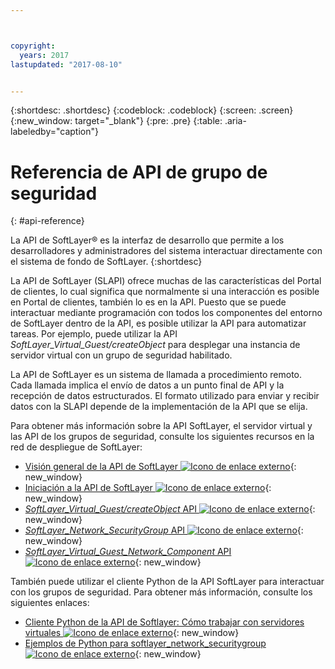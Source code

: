 ```yaml
---



copyright:
  years: 2017
lastupdated: "2017-08-10"


---
```


{:shortdesc: .shortdesc}
{:codeblock: .codeblock}
{:screen: .screen}
{:new_window: target="_blank"}
{:pre: .pre}
{:table: .aria-labeledby="caption"}

# Referencia de API de grupo de seguridad
{: #api-reference} 

La API de SoftLayer&reg; es la interfaz de desarrollo que permite a los desarrolladores y administradores del sistema interactuar directamente con el sistema de fondo de SoftLayer. 
{:shortdesc}

La API de SoftLayer (SLAPI) ofrece muchas de las características del Portal de clientes, lo cual significa que normalmente si una interacción es posible en Portal de clientes, también lo es en la API. Puesto que se puede interactuar mediante programación con todos los componentes del entorno de SoftLayer dentro de la API, es posible utilizar la API para automatizar tareas. Por ejemplo, puede utilizar la API *SoftLayer_Virtual_Guest/createObject* para desplegar una instancia de servidor virtual con un grupo de seguridad habilitado.

La API de SoftLayer es un sistema de llamada a procedimiento remoto. Cada llamada implica el envío de datos a un punto final de API y la recepción de datos estructurados. El formato utilizado para enviar y recibir datos con la SLAPI depende de la implementación de la API que se elija. 

Para obtener más información sobre la API SoftLayer, el servidor virtual y las API de los grupos de seguridad, consulte los siguientes recursos en la red de despliegue de SoftLayer:
* [Visión general de la API de SoftLayer ![Icono de enlace externo](../../icons/launch-glyph.svg "Icono de enlace externo")](https://softlayer.github.io/reference/softlayerapi/){: new_window} 
* [Iniciación a la API de SoftLayer ![Icono de enlace externo](../../icons/launch-glyph.svg "Icono de enlace externo")](http://sldn.softlayer.com/article/getting-started){: new_window}
* [*SoftLayer_Virtual_Guest/createObject* API ![Icono de enlace externo](../../icons/launch-glyph.svg "Icono de enlace externo")](http://sldn.softlayer.com/reference/services/SoftLayer_Virtual_Guest/createObject){: new_window}
* [*SoftLayer_Network_SecurityGroup* API ![Icono de enlace externo](../../icons/launch-glyph.svg "Icono de enlace externo")](https://sldn.softlayer.com/reference/services/SoftLayer_Network_SecurityGroup){: new_window}
* [*SoftLayer_Virtual_Guest_Network_Component* API ![Icono de enlace externo](../../icons/launch-glyph.svg "Icono de enlace externo")](http://sldn.softlayer.com/reference/services/SoftLayer_Virtual_Guest_Network_Component){: new_window}

También puede utilizar el cliente Python de la API SoftLayer para interactuar con los grupos de seguridad. Para obtener más información, consulte los siguientes enlaces:
* [Cliente Python de la API de Softlayer: Cómo trabajar con servidores virtuales ![Icono de enlace externo](../../icons/launch-glyph.svg "Icono de enlace externo")](http://softlayer-python.readthedocs.io/en/latest/cli/vs.html){: new_window}
* [Ejemplos de Python para softlayer_network_securitygroup ![Icono de enlace externo](../../icons/launch-glyph.svg "Icono de enlace externo")](https://softlayer.github.io/classes/softlayer_network_securitygroup/){: new_window}
